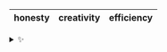 | honesty | creativity | efficiency |
| :-----: | :--------: | :--------: |

<details>
  <summary>✨</summary>
  These words are chosen at random each day. New words will appear here tomorrow morning.
</details>